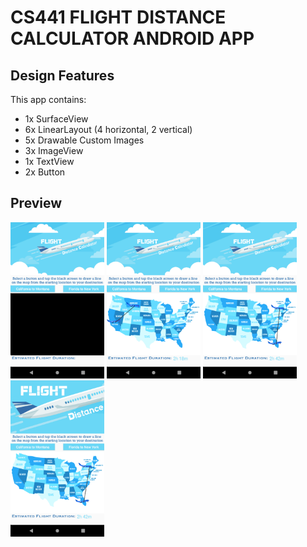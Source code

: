 # CS441 FLIGHT DISTANCE CALCULATOR ANDROID APP

## Design Features

This app contains:
- 1x SurfaceView
- 6x LinearLayout (4 horizontal, 2 vertical)
- 5x Drawable Custom Images
- 3x ImageView
- 1x TextView
- 2x Button

## Preview

![SurfaceView](3.png)
![CaliforniatoMontana](2.png)
![FloridatoNewYork](1.png)
![ZoomInFeature](4.png)


